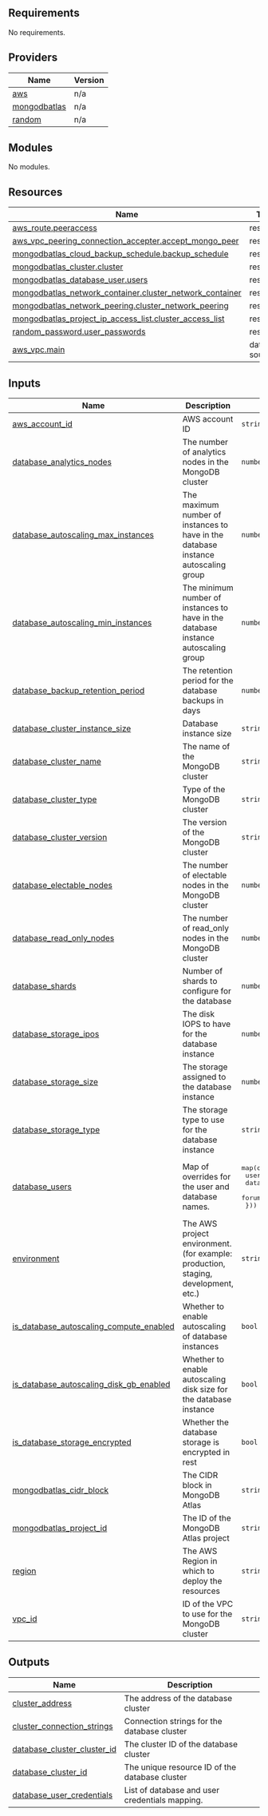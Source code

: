 ## Requirements

No requirements.

## Providers

| Name | Version |
|------|---------|
| <a name="provider_aws"></a> [aws](#provider\_aws) | n/a |
| <a name="provider_mongodbatlas"></a> [mongodbatlas](#provider\_mongodbatlas) | n/a |
| <a name="provider_random"></a> [random](#provider\_random) | n/a |

## Modules

No modules.

## Resources

| Name | Type |
|------|------|
| [aws_route.peeraccess](https://registry.terraform.io/providers/hashicorp/aws/latest/docs/resources/route) | resource |
| [aws_vpc_peering_connection_accepter.accept_mongo_peer](https://registry.terraform.io/providers/hashicorp/aws/latest/docs/resources/vpc_peering_connection_accepter) | resource |
| [mongodbatlas_cloud_backup_schedule.backup_schedule](https://registry.terraform.io/providers/mongodb/mongodbatlas/latest/docs/resources/cloud_backup_schedule) | resource |
| [mongodbatlas_cluster.cluster](https://registry.terraform.io/providers/mongodb/mongodbatlas/latest/docs/resources/cluster) | resource |
| [mongodbatlas_database_user.users](https://registry.terraform.io/providers/mongodb/mongodbatlas/latest/docs/resources/database_user) | resource |
| [mongodbatlas_network_container.cluster_network_container](https://registry.terraform.io/providers/mongodb/mongodbatlas/latest/docs/resources/network_container) | resource |
| [mongodbatlas_network_peering.cluster_network_peering](https://registry.terraform.io/providers/mongodb/mongodbatlas/latest/docs/resources/network_peering) | resource |
| [mongodbatlas_project_ip_access_list.cluster_access_list](https://registry.terraform.io/providers/mongodb/mongodbatlas/latest/docs/resources/project_ip_access_list) | resource |
| [random_password.user_passwords](https://registry.terraform.io/providers/hashicorp/random/latest/docs/resources/password) | resource |
| [aws_vpc.main](https://registry.terraform.io/providers/hashicorp/aws/latest/docs/data-sources/vpc) | data source |

## Inputs

| Name | Description | Type | Default | Required |
|------|-------------|------|---------|:--------:|
| <a name="input_aws_account_id"></a> [aws\_account\_id](#input\_aws\_account\_id) | AWS account ID | `string` | n/a | yes |
| <a name="input_database_analytics_nodes"></a> [database\_analytics\_nodes](#input\_database\_analytics\_nodes) | The number of analytics nodes in the MongoDB cluster | `number` | `null` | no |
| <a name="input_database_autoscaling_max_instances"></a> [database\_autoscaling\_max\_instances](#input\_database\_autoscaling\_max\_instances) | The maximum number of instances to have in the database instance autoscaling group | `number` | `3` | no |
| <a name="input_database_autoscaling_min_instances"></a> [database\_autoscaling\_min\_instances](#input\_database\_autoscaling\_min\_instances) | The minimum number of instances to have in the database instance autoscaling group | `number` | `1` | no |
| <a name="input_database_backup_retention_period"></a> [database\_backup\_retention\_period](#input\_database\_backup\_retention\_period) | The retention period for the database backups in days | `number` | `35` | no |
| <a name="input_database_cluster_instance_size"></a> [database\_cluster\_instance\_size](#input\_database\_cluster\_instance\_size) | Database instance size | `string` | `"M10"` | no |
| <a name="input_database_cluster_name"></a> [database\_cluster\_name](#input\_database\_cluster\_name) | The name of the MongoDB cluster | `string` | n/a | yes |
| <a name="input_database_cluster_type"></a> [database\_cluster\_type](#input\_database\_cluster\_type) | Type of the MongoDB cluster | `string` | `"REPLICASET"` | no |
| <a name="input_database_cluster_version"></a> [database\_cluster\_version](#input\_database\_cluster\_version) | The version of the MongoDB cluster | `string` | `"7.0"` | no |
| <a name="input_database_electable_nodes"></a> [database\_electable\_nodes](#input\_database\_electable\_nodes) | The number of electable nodes in the MongoDB cluster | `number` | `3` | no |
| <a name="input_database_read_only_nodes"></a> [database\_read\_only\_nodes](#input\_database\_read\_only\_nodes) | The number of read\_only nodes in the MongoDB cluster | `number` | `null` | no |
| <a name="input_database_shards"></a> [database\_shards](#input\_database\_shards) | Number of shards to configure for the database | `number` | `1` | no |
| <a name="input_database_storage_ipos"></a> [database\_storage\_ipos](#input\_database\_storage\_ipos) | The disk IOPS to have for the database instance | `number` | `null` | no |
| <a name="input_database_storage_size"></a> [database\_storage\_size](#input\_database\_storage\_size) | The storage assigned to the database instance | `number` | `null` | no |
| <a name="input_database_storage_type"></a> [database\_storage\_type](#input\_database\_storage\_type) | The storage type to use for the database instance | `string` | `null` | no |
| <a name="input_database_users"></a> [database\_users](#input\_database\_users) | Map of overrides for the user and database names. | <pre>map(object({<br/>    username       = string<br/>    database       = string<br/>    forum_database = string<br/>  }))</pre> | `{}` | no |
| <a name="input_environment"></a> [environment](#input\_environment) | The AWS project environment. (for example: production, staging, development, etc.) | `string` | n/a | yes |
| <a name="input_is_database_autoscaling_compute_enabled"></a> [is\_database\_autoscaling\_compute\_enabled](#input\_is\_database\_autoscaling\_compute\_enabled) | Whether to enable autoscaling of database instances | `bool` | `false` | no |
| <a name="input_is_database_autoscaling_disk_gb_enabled"></a> [is\_database\_autoscaling\_disk\_gb\_enabled](#input\_is\_database\_autoscaling\_disk\_gb\_enabled) | Whether to enable autoscaling disk size for the database instance | `bool` | `true` | no |
| <a name="input_is_database_storage_encrypted"></a> [is\_database\_storage\_encrypted](#input\_is\_database\_storage\_encrypted) | Whether the database storage is encrypted in rest | `bool` | `true` | no |
| <a name="input_mongodbatlas_cidr_block"></a> [mongodbatlas\_cidr\_block](#input\_mongodbatlas\_cidr\_block) | The CIDR block in MongoDB Atlas | `string` | n/a | yes |
| <a name="input_mongodbatlas_project_id"></a> [mongodbatlas\_project\_id](#input\_mongodbatlas\_project\_id) | The ID of the MongoDB Atlas project | `string` | n/a | yes |
| <a name="input_region"></a> [region](#input\_region) | The AWS Region in which to deploy the resources | `string` | n/a | yes |
| <a name="input_vpc_id"></a> [vpc\_id](#input\_vpc\_id) | ID of the VPC to use for the MongoDB cluster | `string` | n/a | yes |

## Outputs

| Name | Description |
|------|-------------|
| <a name="output_cluster_address"></a> [cluster\_address](#output\_cluster\_address) | The address of the database cluster |
| <a name="output_cluster_connection_strings"></a> [cluster\_connection\_strings](#output\_cluster\_connection\_strings) | Connection strings for the database cluster |
| <a name="output_database_cluster_cluster_id"></a> [database\_cluster\_cluster\_id](#output\_database\_cluster\_cluster\_id) | The cluster ID of the database cluster |
| <a name="output_database_cluster_id"></a> [database\_cluster\_id](#output\_database\_cluster\_id) | The unique resource ID of the database cluster |
| <a name="output_database_user_credentials"></a> [database\_user\_credentials](#output\_database\_user\_credentials) | List of database and user credentials mapping. |
